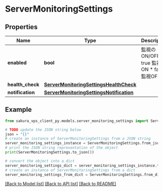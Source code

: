# ServerMonitoringSettings


## Properties

Name | Type | Description | Notes
------------ | ------------- | ------------- | -------------
**enabled** | **bool** | 監視のON/OFF * true 監視ON * false 監視OFF | 
**health_check** | [**ServerMonitoringSettingsHealthCheck**](ServerMonitoringSettingsHealthCheck.md) |  | 
**notification** | [**ServerMonitoringSettingsNotification**](ServerMonitoringSettingsNotification.md) |  | 

## Example

```python
from sakura_vps_client_py.models.server_monitoring_settings import ServerMonitoringSettings

# TODO update the JSON string below
json = "{}"
# create an instance of ServerMonitoringSettings from a JSON string
server_monitoring_settings_instance = ServerMonitoringSettings.from_json(json)
# print the JSON string representation of the object
print(ServerMonitoringSettings.to_json())

# convert the object into a dict
server_monitoring_settings_dict = server_monitoring_settings_instance.to_dict()
# create an instance of ServerMonitoringSettings from a dict
server_monitoring_settings_from_dict = ServerMonitoringSettings.from_dict(server_monitoring_settings_dict)
```
[[Back to Model list]](../README.md#documentation-for-models) [[Back to API list]](../README.md#documentation-for-api-endpoints) [[Back to README]](../README.md)



